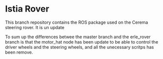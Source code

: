 # Istia Rover
This branch repository contains the ROS package used on the Cerema steering rover. It is un update

To sum up the differences betwee the master branch and the erle_rover branch is that the motor_hat node has been update to be able to control the driver wheels and the steering wheels, and all the unecessary scritps has been remove.


